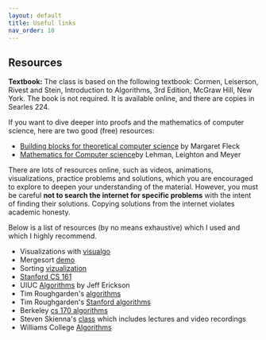 ```yaml
---
layout: default 
title: Useful links 
nav_order: 10
---
```


## Resources 


__Textbook:__ The class is based on the following textbook: Cormen, Leiserson, Rivest and Stein, Introduction to Algorithms, 3rd Edition, McGraw Hill, New York. The book is not required. It is available online, and there are copies in Searles 224. 

If you want to dive deeper into proofs and the mathematics of computer science, here are two good (free) resources: 

- [Building blocks for theoretical computer science](http://mfleck.cs.illinois.edu/building-blocks/) by Margaret Fleck
- [Mathematics for Computer science](http://opendatastructures.org/LLM.pdf)by Lehman, Leighton and Meyer

There are lots of resources online, such as  videos, animations, visualizations, practice problems and solutions, which you are encouraged to explore to deepen your understanding of the material. However, you must be careful __not to search the internet for specific problems__ with the intent of finding  their solutions.  Copying solutions from the internet violates academic honesty.  


Below is a list of resources  (by no means exhaustive) which I used and which I highly recommend. 
  
  * Visualizations with [visualgo](https://visualgo.net/en)
  * Mergesort [demo](https://www.cs.princeton.edu/courses/archive/fall06/cos226/demo/merge/) 
  * Sorting [vizualization](https://www.toptal.com/developers/sorting-algorithms)
  *  [Stanford CS 161](https://stanford-cs161.github.io/summer2022/)
  *  UIUC [Algorithms](http://jeffe.cs.illinois.edu/teaching/algorithms/) by Jeff Erickson
  *  Tim Roughgarden's [algorithms](https://timroughgarden.org/videos.html)
  *  Tim Roughgarden's [Stanford algorithms](http://openclassroom.stanford.edu/MainFolder/CoursePage.php?course=IntroToAlgorithms)
  *  Berkeley [cs 170 algorithms](https://cs170.org/)
  *  Steven Skienna's [class](https://www3.cs.stonybrook.edu/~skiena/373/videos/) which includes lectures and video recordings
  *  Williams College [Algorithms](https://williams-cs.github.io/cs256-s21-www/index.html)
  
